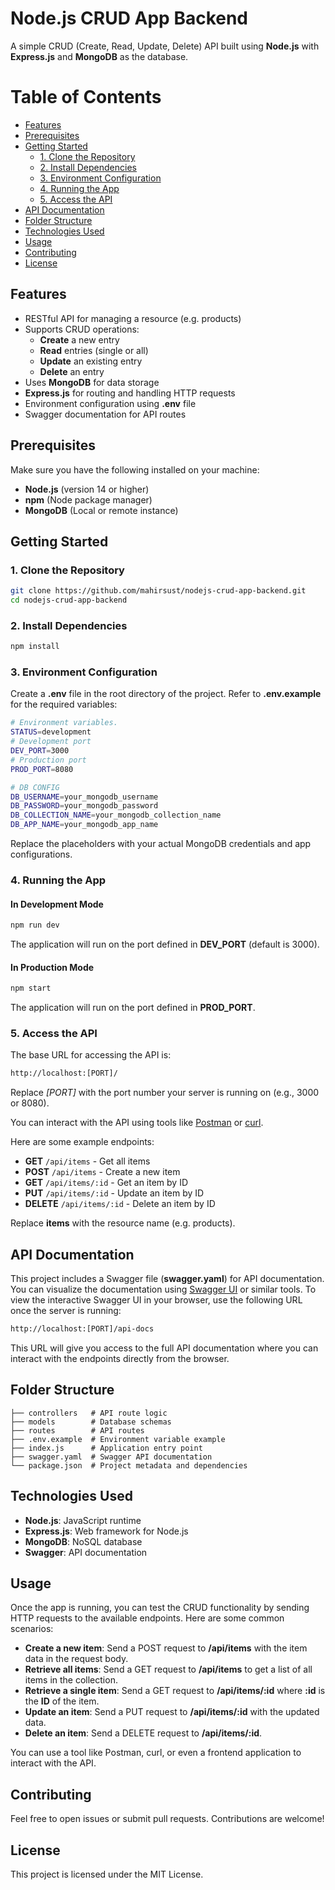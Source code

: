 # Node.js CRUD App Backend

A simple CRUD (Create, Read, Update, Delete) API built using **Node.js** with **Express.js** and **MongoDB** as the database.

# Table of Contents

- [Features](#features)
- [Prerequisites](#prerequisites)
- [Getting Started](#getting-started)
  - [1. Clone the Repository](#1-clone-the-repository)
  - [2. Install Dependencies](#2-install-dependencies)
  - [3. Environment Configuration](#3-environment-configuration)
  - [4. Running the App](#4-running-the-app)
  - [5. Access the API](#5-access-the-api)
- [API Documentation](#api-documentation)
- [Folder Structure](#folder-structure)
- [Technologies Used](#technologies-used)
- [Usage](#usage)
- [Contributing](#contributing)
- [License](#license)

## Features

- RESTful API for managing a resource (e.g. products)
- Supports CRUD operations:
  - **Create** a new entry
  - **Read** entries (single or all)
  - **Update** an existing entry
  - **Delete** an entry
- Uses **MongoDB** for data storage
- **Express.js** for routing and handling HTTP requests
- Environment configuration using **.env** file
- Swagger documentation for API routes

## Prerequisites

Make sure you have the following installed on your machine:

- **Node.js** (version 14 or higher)
- **npm** (Node package manager)
- **MongoDB** (Local or remote instance)

## Getting Started

### 1. Clone the Repository

```bash
git clone https://github.com/mahirsust/nodejs-crud-app-backend.git
cd nodejs-crud-app-backend
```

### 2. Install Dependencies

```bash
npm install
```

### 3. Environment Configuration

Create a **.env** file in the root directory of the project. Refer to **.env.example** for the required variables:

```bash
# Environment variables.
STATUS=development
# Development port
DEV_PORT=3000
# Production port
PROD_PORT=8080

# DB CONFIG
DB_USERNAME=your_mongodb_username
DB_PASSWORD=your_mongodb_password
DB_COLLECTION_NAME=your_mongodb_collection_name
DB_APP_NAME=your_mongodb_app_name
```

Replace the placeholders with your actual MongoDB credentials and app configurations.

### 4. Running the App

#### In Development Mode

```bash
npm run dev
```

The application will run on the port defined in **DEV_PORT** (default is 3000).

#### In Production Mode

```bash
npm start
```

The application will run on the port defined in **PROD_PORT**.

### 5. Access the API

The base URL for accessing the API is:

```bash
http://localhost:[PORT]/
```
Replace *[PORT]* with the port number your server is running on (e.g., 3000 or 8080).

You can interact with the API using tools like [Postman](https://www.postman.com/) or [curl](https://curl.se/).

Here are some example endpoints:
- **GET** `/api/items` - Get all items
- **POST** `/api/items` - Create a new item
- **GET** `/api/items/:id` - Get an item by ID
- **PUT** `/api/items/:id` - Update an item by ID
- **DELETE** `/api/items/:id` - Delete an item by ID

Replace **items** with the resource name (e.g. products).

## API Documentation

This project includes a Swagger file (**swagger.yaml**) for API documentation. You can visualize the documentation using [Swagger UI](https://swagger.io/tools/swagger-ui/) or similar tools. To view the interactive Swagger UI in your browser, use the following URL once the server is running:

```bash
http://localhost:[PORT]/api-docs
```

This URL will give you access to the full API documentation where you can interact with the endpoints directly from the browser.

## Folder Structure

```plaintext
├── controllers   # API route logic
├── models        # Database schemas
├── routes        # API routes
├── .env.example  # Environment variable example
├── index.js      # Application entry point
├── swagger.yaml  # Swagger API documentation
└── package.json  # Project metadata and dependencies
```

## Technologies Used

- **Node.js**: JavaScript runtime
- **Express.js**: Web framework for Node.js
- **MongoDB**: NoSQL database
- **Swagger**: API documentation

## Usage

Once the app is running, you can test the CRUD functionality by sending HTTP requests to the available endpoints. Here are some common scenarios:

- **Create a new item**: Send a POST request to **/api/items** with the item data in the request body.
- **Retrieve all items**: Send a GET request to **/api/items** to get a list of all items in the collection.
- **Retrieve a single item**: Send a GET request to **/api/items/:id** where **:id** is the **ID** of the item.
- **Update an item**: Send a PUT request to **/api/items/:id** with the updated data.
- **Delete an item**: Send a DELETE request to **/api/items/:id**.

You can use a tool like Postman, curl, or even a frontend application to interact with the API.

## Contributing

Feel free to open issues or submit pull requests. Contributions are welcome!

## License

This project is licensed under the MIT License.
